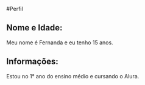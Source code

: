 #Perfil 

## Nome e Idade:
Meu nome é Fernanda e eu tenho 15 anos.

## Informações:
Estou no 1° ano do ensino médio e cursando o Alura.
